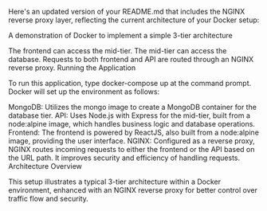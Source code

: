 
Here's an updated version of your README.md that includes the NGINX reverse proxy layer, reflecting the current architecture of your Docker setup:

A demonstration of Docker to implement a simple 3-tier architecture

The frontend can access the mid-tier.
The mid-tier can access the database.
Requests to both frontend and API are routed through an NGINX reverse proxy.
Running the Application

To run this application, type docker-compose up at the command prompt. Docker will set up the environment as follows:

MongoDB: Utilizes the mongo image to create a MongoDB container for the database tier.
API: Uses Node.js with Express for the mid-tier, built from a node:alpine image, which handles business logic and database operations.
Frontend: The frontend is powered by ReactJS, also built from a node:alpine image, providing the user interface.
NGINX: Configured as a reverse proxy, NGINX routes incoming requests to either the frontend or the API based on the URL path. It improves security and efficiency of handling requests.
Architecture Overview

This setup illustrates a typical 3-tier architecture within a Docker environment, enhanced with an NGINX reverse proxy for better control over traffic flow and security.
